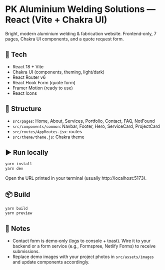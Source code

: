 # PK Aluminium Welding Solutions — React (Vite + Chakra UI)

Bright, modern aluminium welding & fabrication website. Frontend‑only, 7 pages, Chakra UI components, and a quote request form.

## 🚀 Tech
- React 18 + Vite
- Chakra UI (components, theming, light/dark)
- React Router v6
- React Hook Form (quote form)
- Framer Motion (ready to use)
- React Icons

## 📁 Structure
- `src/pages`: Home, About, Services, Portfolio, Contact, FAQ, NotFound
- `src/components/common`: Navbar, Footer, Hero, ServiceCard, ProjectCard
- `src/routes/AppRoutes.jsx`: routes
- `src/theme/theme.js`: Chakra theme

## ▶️ Run locally
```bash
yarn install
yarn dev
```

Open the URL printed in your terminal (usually http://localhost:5173).

## 📦 Build
```bash
yarn build
yarn preview
```

## 📝 Notes
- Contact form is demo‑only (logs to console + toast). Wire it to your backend or a form service (e.g., Formspree, Netlify Forms) to receive submissions.
- Replace demo images with your project photos in `src/assets/images` and update components accordingly.
